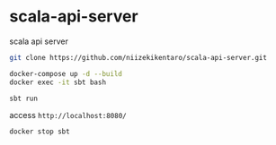 # scala-api-server
scala api server


```sh
git clone https://github.com/niizekikentaro/scala-api-server.git
```

```sh
docker-compose up -d --build
docker exec -it sbt bash
```


```sh
sbt run
```

access `http://localhost:8080/`

```sh
docker stop sbt
```
